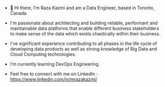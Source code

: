 - 👋 Hi there, I’m Raza Kazmi and am a Data Engineer, based in Toronto, Canada.

-  I'm passionate about architecting and building reliable, performant and maintainable data platforms that enable different business stakeholders to make sense of the data which exists chaotically within their business. 

- I've significant experience contributing to all phases in the life cycle of developing data products as well as strong knowledge of Big Data and Cloud Computing technologies.

- I’m currently learning DevOps Engineering.

- Feel free to connect with me on LinkedIn : https://www.linkedin.com/in/mrazakazmi/

<!---
MRazaKazmi/MRazaKazmi is a ✨ special ✨ repository because its `README.md` (this file) appears on your GitHub profile.
You can click the Preview link to take a look at your changes.
--->
